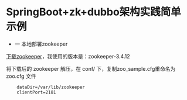 # SpringBoot+zk+dubbo架构实践简单示例

* 一 本地部署zookeeper

[下载zookeeper](http://zookeeper.apache.org/)，我使用的版本是：zookeeper-3.4.12

将下载后的 zookeeper 解压，在 conf/ 下，复制zoo_sample.cfg重命名为 zoo.cfg 文件

``` tickTime=2000  
    dataDir=/var/lib/zookeeper  
    clientPort=2181  
